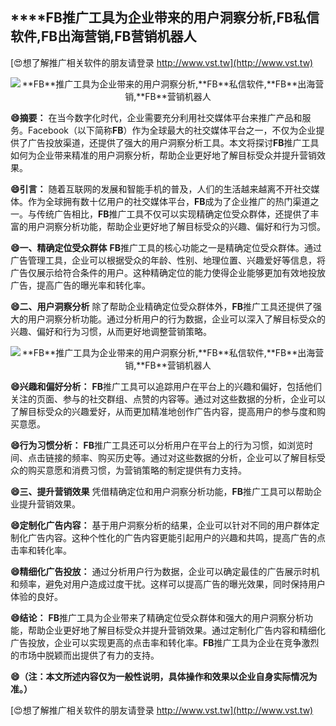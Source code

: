 ## ****FB**推广工具为企业带来的用户洞察分析,**FB**私信软件,**FB**出海营销,**FB**营销机器人**

[😍想了解推广相关软件的朋友请登录 http://www.vst.tw](http://www.vst.tw)

 <center><img src="https://vst.tw/MP4/tuiguang/png/5.png" alt="**FB**推广工具为企业带来的用户洞察分析,**FB**私信软件,**FB**出海营销,**FB**营销机器人"></center>

**😄摘要：**
在当今数字化时代，企业需要充分利用社交媒体平台来推广产品和服务。Facebook（以下简称**FB**）作为全球最大的社交媒体平台之一，不仅为企业提供了广告投放渠道，还提供了强大的用户洞察分析工具。本文将探讨**FB**推广工具如何为企业带来精准的用户洞察分析，帮助企业更好地了解目标受众并提升营销效果。

**😄引言：**
随着互联网的发展和智能手机的普及，人们的生活越来越离不开社交媒体。作为全球拥有数十亿用户的社交媒体平台，**FB**成为了企业推广的热门渠道之一。与传统广告相比，**FB**推广工具不仅可以实现精确定位受众群体，还提供了丰富的用户洞察分析功能，帮助企业更好地了解目标受众的兴趣、偏好和行为习惯。

**😄一、精确定位受众群体**
**FB**推广工具的核心功能之一是精确定位受众群体。通过广告管理工具，企业可以根据受众的年龄、性别、地理位置、兴趣爱好等信息，将广告仅展示给符合条件的用户。这种精确定位的能力使得企业能够更加有效地投放广告，提高广告的曝光率和转化率。

**😄二、用户洞察分析**
除了帮助企业精确定位受众群体外，**FB**推广工具还提供了强大的用户洞察分析功能。通过分析用户的行为数据，企业可以深入了解目标受众的兴趣、偏好和行为习惯，从而更好地调整营销策略。

 <center><img src="https://vst.tw/MP4/tuiguang/png/6.png" alt="**FB**推广工具为企业带来的用户洞察分析,**FB**私信软件,**FB**出海营销,**FB**营销机器人"></center>

**😄兴趣和偏好分析：**
**FB**推广工具可以追踪用户在平台上的兴趣和偏好，包括他们关注的页面、参与的社交群组、点赞的内容等。通过对这些数据的分析，企业可以了解目标受众的兴趣爱好，从而更加精准地创作广告内容，提高用户的参与度和购买意愿。

**😄行为习惯分析：**
**FB**推广工具还可以分析用户在平台上的行为习惯，如浏览时间、点击链接的频率、购买历史等。通过对这些数据的分析，企业可以了解目标受众的购买意愿和消费习惯，为营销策略的制定提供有力支持。

**😄三、提升营销效果**
凭借精确定位和用户洞察分析功能，**FB**推广工具可以帮助企业提升营销效果。

**😄定制化广告内容：**
基于用户洞察分析的结果，企业可以针对不同的用户群体定制化广告内容。这种个性化的广告内容更能引起用户的兴趣和共鸣，提高广告的点击率和转化率。

**😄精细化广告投放：**
通过分析用户行为数据，企业可以确定最佳的广告展示时机和频率，避免对用户造成过度干扰。这样可以提高广告的曝光效果，同时保持用户体验的良好。

**😄结论：**
**FB**推广工具为企业带来了精确定位受众群体和强大的用户洞察分析功能，帮助企业更好地了解目标受众并提升营销效果。通过定制化广告内容和精细化广告投放，企业可以实现更高的点击率和转化率。**FB**推广工具为企业在竞争激烈的市场中脱颖而出提供了有力的支持。

**😄（注：本文所述内容仅为一般性说明，具体操作和效果以企业自身实际情况为准。）**

[😍想了解推广相关软件的朋友请登录 http://www.vst.tw](http://www.vst.tw)



